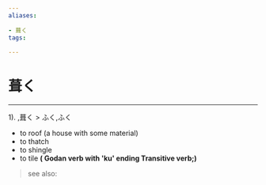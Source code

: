 ```yaml
---
aliases:
    
- 葺く
tags:
    
---
```


# 葺く
---
1).
,葺く > ふく,ふく

- to roof (a house with some material)
- to thatch
- to shingle
- to tile
**( Godan verb with 'ku' ending Transitive verb;)**
> see also: 
            